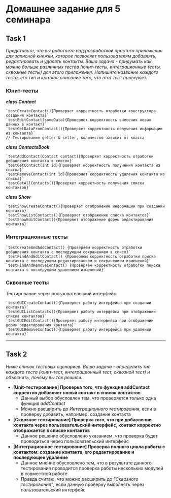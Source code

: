 # Домашнее задание для 5 семинара

## Task 1

*Представьте, что вы работаете над разработкой простого приложения для записной книжки, которое позволяет пользователям
добавлять, редактировать и удалять контакты.
Ваша задача - придумать как можно больше различных тестов (юнит-тесты, интеграционные тесты, сквозные тесты) для этого
приложения. Напишите название каждого теста, его тип и краткое описание того, что этот тест проверяет.*

### Юнит-тесты

***class Contact***

    `testCreateContact(){Проверяет корректность отработки конструктора создания контакта}`
    `testEditContact(someData){Проверяет корректность внесения новых данных в контакт}`
    `testGetDataFromContact(){Проверяет корректность получения информации из контакта}`
    // Тестирование getter & setter, количество зависит от класса

***class ContactsBook***

    `testAddContact(Contact contact){Проверяет корректность отработки добавления контакта в список}`
    `testGetContact(int id){Проверяет корректность получения контакта из списка}`
    `testRemoveContact(int id){Проверяет корректность удаления контакта из списка}`
    `testGetAllContacts(){Проверяет корректность получения списка контактов}`

***class Show***

    `testShowCreateContact(){Проверяет отображение информации при создании контакта}`
    `testShowListContacts(){Проверяет отображение списка контактов}`
    `testShowEditContact(){Проверяет отображение формы редактирования контакта}`

### Интеграционные тесты

    `testCreateAndAddContact() {Проверяем корректность отработки добавления контакта с последующим сохранением в списо}`
    `testFindAndEditContact() {Проверяем корректность отработки поиска контакта с последующим редактированием и сохранением изменений}`
    `testFindAndRemoveContact() {Проверяем корректность отработки поиска контакта с последующим удалением изменений}`

### Сквозные тесты
    
Тестирование через пользовательский интерфейс

    `testGUICreateContact(){Проверяет работу интерфейса при создании контакта}`
    `testGUIListContacts(){Проверяет работу интерфейса при отображении списка контактов}`
    `testGUIEditContact(){Проверяет работу интерфейса при отображении формы редактирования контакта}`
    `testGUIRemoveContact(){Проверяет работу интерфейса при удалении контакта}`

-----

## Task 2

*Ниже список тестовых сценариев. Ваша задача - определить тип каждого теста (юнит-тест, интеграционный тест, сквозной тест) и объяснить, почему вы так решили.*

- **[Unit-тестирование] Проверка того, что функция addContact корректно добавляет новый контакт в список контактов**
  - Данный выбор обусловлен тем, что проверяется только одна функция *addContact*
  - Можно расширить до *Интеграционного тестирования*, если в проверку добавить, например: создание контакта 
- **[Сквозное тестирование] Проверка того, что при добавлении контакта через пользовательский интерфейс, контакт корректно отображается в списке контактов**
  - Данное решение обусловлено указанием, что проверка будет проводиться через пользовательский интерфейс
- **[Интеграционное тестирование] Проверка полного цикла работы с контактом: создание контакта, его редактирование и последующее удаление**
  - Данное мнение обусловлено тем, что в результате данного тестирования проводится проверка работы нескольких модулей в совместной работе
  - Правда считаю, что можно расширить до *"Сквозного тестирования"*, если данную проверку выполнять через пользовательский интерфейс